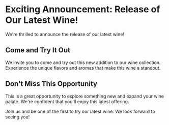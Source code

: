 # Exciting Announcement: Release of Our Latest Wine!

We're thrilled to announce the release of our latest wine!

## Come and Try It Out

We invite you to come and try out this new addition to our wine collection. Experience the unique flavors and aromas that make this wine a standout.

## Don't Miss This Opportunity

This is a great opportunity to explore something new and expand your wine palate. We're confident that you'll enjoy this latest offering.

Join us and be one of the first to try our latest wine. We look forward to seeing you!